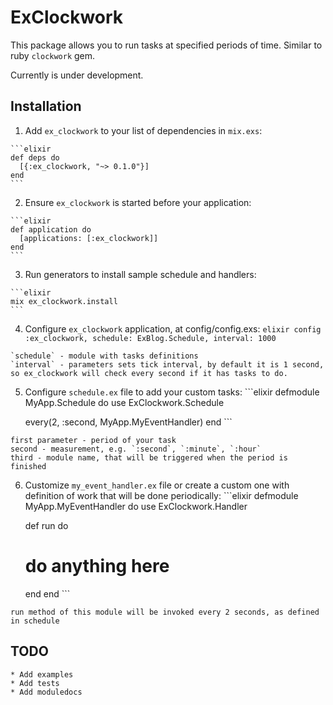 # ExClockwork

This package allows you to run tasks at specified periods of time. Similar to ruby `clockwork` gem.

Currently is under development.

## Installation

  1. Add `ex_clockwork` to your list of dependencies in `mix.exs`:

    ```elixir
    def deps do
      [{:ex_clockwork, "~> 0.1.0"}]
    end
    ```

  2. Ensure `ex_clockwork` is started before your application:

    ```elixir
    def application do
      [applications: [:ex_clockwork]]
    end
    ```

  3. Run generators to install sample schedule and handlers:

    ```elixir
    mix ex_clockwork.install
    ```

  4. Configure `ex_clockwork` application, at config/config.exs:
    ```elixir
    config :ex_clockwork,
      schedule: ExBlog.Schedule,
      interval: 1000
    ```

    `schedule` - module with tasks definitions
    `interval` - parameters sets tick interval, by default it is 1 second, so ex_clockwork will check every second if it has tasks to do.

  5. Configure `schedule.ex` file to add your custom tasks:
    ```elixir
    defmodule MyApp.Schedule do
      use ExClockwork.Schedule

      every(2, :second, MyApp.MyEventHandler)
    end
    ```

    first parameter - period of your task
    second - measurement, e.g. `:second`, `:minute`, `:hour`
    third - module name, that will be triggered when the period is finished

  6. Customize `my_event_handler.ex` file or create a custom one with definition of work that will be done periodically:
    ```elixir
    defmodule MyApp.MyEventHandler do
      use ExClockwork.Handler

      def run do
        # do anything here
      end
    end
    ```

    run method of this module will be invoked every 2 seconds, as defined in schedule


## TODO
    * Add examples
    * Add tests
    * Add moduledocs
